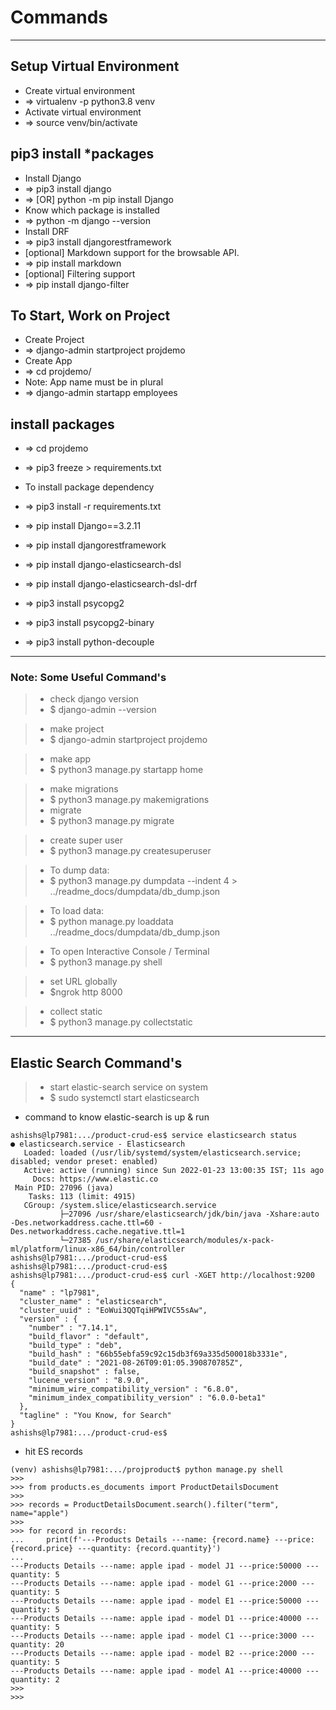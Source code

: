 # Commands


---
## Setup Virtual Environment
- Create virtual environment 
- => virtualenv -p python3.8 venv
- Activate virtual environment 
- => source venv/bin/activate



## pip3 install *packages
- Install Django
- => pip3 install django
- => [OR] python -m pip install Django
- Know which package is installed
- => python -m django --version
- Install DRF
- => pip3 install djangorestframework
- [optional] Markdown support for the browsable API.
- => pip install markdown
- [optional] Filtering support
- => pip install django-filter


## To Start, Work on Project 
- Create Project
- => django-admin startproject projdemo
- Create App
- => cd projdemo/
- Note: App name must be in plural
- => django-admin startapp employees

## install packages
- => cd projdemo
- => pip3 freeze > requirements.txt
- To install package dependency
- => pip3 install -r requirements.txt

- => pip install Django==3.2.11
- => pip install djangorestframework
- => pip install django-elasticsearch-dsl
- => pip install django-elasticsearch-dsl-drf
- => pip3 install psycopg2
- => pip3 install psycopg2-binary
- => pip3 install python-decouple


---
### Note: Some Useful Command's

> - check django version
> - $ django-admin --version

> - make project
> - $ django-admin startproject projdemo

> - make app
> - $ python3 manage.py startapp home

> - make migrations
> - $ python3 manage.py makemigrations
> - migrate
> - $ python3 manage.py migrate

> - create super user
> - $ python3 manage.py createsuperuser

> - To dump data:
> - $ python3 manage.py dumpdata --indent 4 > ../readme_docs/dumpdata/db_dump.json

> - To load data:
> - $ python manage.py loaddata ../readme_docs/dumpdata/db_dump.json

> - To open Interactive Console / Terminal
> - $ python3 manage.py shell

> - set URL globally
> - $ngrok http 8000

> - collect static
> - $ python3 manage.py collectstatic


---
## Elastic Search Command's
> - start elastic-search service on system
> - $ sudo systemctl start elasticsearch

- command to know elastic-search is up & run
```shell
ashishs@lp7981:.../product-crud-es$ service elasticsearch status
● elasticsearch.service - Elasticsearch
   Loaded: loaded (/usr/lib/systemd/system/elasticsearch.service; disabled; vendor preset: enabled)
   Active: active (running) since Sun 2022-01-23 13:00:35 IST; 11s ago
     Docs: https://www.elastic.co
 Main PID: 27096 (java)
    Tasks: 113 (limit: 4915)
   CGroup: /system.slice/elasticsearch.service
           ├─27096 /usr/share/elasticsearch/jdk/bin/java -Xshare:auto -Des.networkaddress.cache.ttl=60 -Des.networkaddress.cache.negative.ttl=1
           └─27385 /usr/share/elasticsearch/modules/x-pack-ml/platform/linux-x86_64/bin/controller
ashishs@lp7981:.../product-crud-es$ 
ashishs@lp7981:.../product-crud-es$ 
ashishs@lp7981:.../product-crud-es$ curl -XGET http://localhost:9200
{
  "name" : "lp7981",
  "cluster_name" : "elasticsearch",
  "cluster_uuid" : "EoWui3QQTqiHPWIVC55sAw",
  "version" : {
    "number" : "7.14.1",
    "build_flavor" : "default",
    "build_type" : "deb",
    "build_hash" : "66b55ebfa59c92c15db3f69a335d500018b3331e",
    "build_date" : "2021-08-26T09:01:05.390870785Z",
    "build_snapshot" : false,
    "lucene_version" : "8.9.0",
    "minimum_wire_compatibility_version" : "6.8.0",
    "minimum_index_compatibility_version" : "6.0.0-beta1"
  },
  "tagline" : "You Know, for Search"
}
ashishs@lp7981:.../product-crud-es$ 
```

- hit ES records
```shell
(venv) ashishs@lp7981:.../projproduct$ python manage.py shell
>>> 
>>> from products.es_documents import ProductDetailsDocument
>>>
>>> records = ProductDetailsDocument.search().filter("term", name="apple")
>>> 
>>> for record in records:
...     print(f'---Products Details ---name: {record.name} ---price:{record.price} ---quantity: {record.quantity}')
... 
---Products Details ---name: apple ipad - model J1 ---price:50000 ---quantity: 5
---Products Details ---name: apple ipad - model G1 ---price:2000 ---quantity: 5
---Products Details ---name: apple ipad - model E1 ---price:50000 ---quantity: 5
---Products Details ---name: apple ipad - model D1 ---price:40000 ---quantity: 5
---Products Details ---name: apple ipad - model C1 ---price:3000 ---quantity: 20
---Products Details ---name: apple ipad - model B2 ---price:2000 ---quantity: 5
---Products Details ---name: apple ipad - model A1 ---price:40000 ---quantity: 2
>>> 
>>> 
```